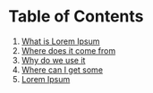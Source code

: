 # Table of Contents

1. [What is Lorem Ipsum]()
2. [Where does it come from]()
3. [Why do we use it]()
4. [Where can I get some]()
5. [Lorem Ipsum](#05-md-ref.md/lorem-ipsum)